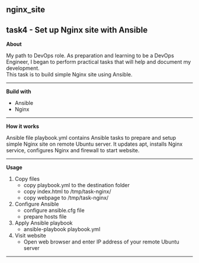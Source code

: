 ## nginx_site
task4 - Set up Nginx site with Ansible
---

**About**

My path to DevOps role.
As preparation and learning to be a DevOps Engineer, I began to perform practical tasks that will help and document my development.  
This task is to build simple Nginx site using Ansible.

---

**Build with**
 - Ansible
 - Nginx

---

**How it works**

Ansible file playbook.yml contains Ansible tasks to prepare and setup simple Nginx site on remote Ubuntu server. It updates apt, installs Nginx service, configures Nginx and firewall to start website.


---

**Usage**

1. Copy files
    - copy playbook.yml to the destination folder
    - copy index.html to /tmp/task-nginx/
    - copy webpage to /tmp/task-nginx/
2. Configure Ansible
    - configure ansible.cfg file
    - prepare hosts file
4. Apply Ansible playbook
    - ansible-playbook playbook.yml
5. Visit website
    - Open web browser and enter IP address of your remote Ubuntu server

---
